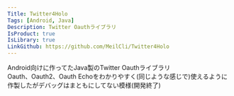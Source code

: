 ```yaml
---
Title: Twitter4Holo
Tags: [Android, Java]
Description: Twitter Oauthライブラリ
IsProduct: true
IsLibrary: true
LinkGithub: https://github.com/MeilCli/Twitter4Holo
---
```


Android向けに作ってたJava製のTwitter Oauthライブラリ  
Oauth、Oauth2、Oauth Echoをわかりやすく(同じような感じで)使えるように作製したがデバッグはまともにしてない模様(開発終了)